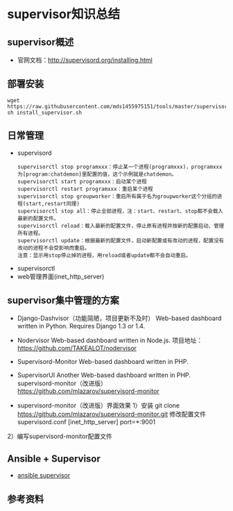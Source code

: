 # supervisor知识总结

## supervisor概述
- 官网文档：http://supervisord.org/installing.html

## 部署安装
```
wget https://raw.githubusercontent.com/mds1455975151/tools/master/supervisor/install_supervisor.sh
sh install_supervisor.sh
```
## 日常管理
- supervisord
  ``` text
  supervisorctl stop programxxx：停止某一个进程(programxxx)，programxxx为[program:chatdemon]里配置的值，这个示例就是chatdemon。
  supervisorctl start programxxx：启动某个进程
  supervisorctl restart programxxx：重启某个进程
  supervisorctl stop groupworker：重启所有属于名为groupworker这个分组的进程(start,restart同理)
  supervisorctl stop all：停止全部进程，注：start、restart、stop都不会载入最新的配置文件。
  supervisorctl reload：载入最新的配置文件，停止原有进程并按新的配置启动、管理所有进程。
  supervisorctl update：根据最新的配置文件，启动新配置或有改动的进程，配置没有改动的进程不会受影响而重启。
  注意：显示用stop停止掉的进程，用reload或者update都不会自动重启。
  ```
- supervisorctl
- web管理界面(inet_http_server)

## supervisor集中管理的方案
- Django-Dashvisor（功能简陋，项目更新不及时）
Web-based dashboard written in Python. Requires Django 1.3 or 1.4.

- Nodervisor
Web-based dashboard written in Node.js.
项目地址：https://github.com/TAKEALOT/nodervisor

- Supervisord-Monitor
    Web-based dashboard written in PHP.

- SupervisorUI
Another Web-based dashboard written in PHP.
supervisord-monitor（改进版）
https://github.com/mlazarov/supervisord-monitor

- supervisord-monitor（改进版）界面效果
1）安装
git clone https://github.com/mlazarov/supervisord-monitor.git
修改配置文件supervisord.conf
[inet_http_server]
port=*:9001

2）编写supervisord-monitor配置文件

## Ansible + Supervisor
- [ansible supervisor](http://docs.ansible.com/ansible/latest/modules/supervisorctl_module.html#supervisorctl-module)

## 参考资料
